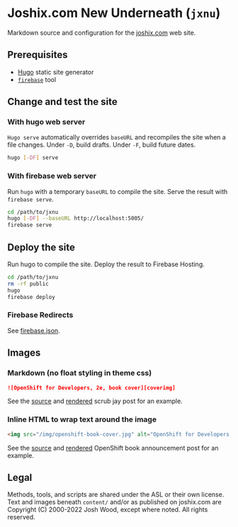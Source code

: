 # Joshix.com New Underneath (`jxnu`)

Markdown source and configuration for the [joshix.com][jx] web site.

## Prerequisites

* [Hugo][hugo] static site generator
* [`firebase`][firebase-cli] tool

## Change and test the site

### With hugo web server

`Hugo serve` automatically overrides `baseURL` and recompiles the site when a file changes. Under `-D`, build drafts. Under `-F`, build future dates.

```sh
hugo [-DF] serve
```

### With firebase web server

Run `hugo` with a temporary `baseURL` to compile the site. Serve the result with `firebase serve`.

```sh
cd /path/to/jxnu
hugo [-DF] --baseURL http://localhost:5005/
firebase serve
```

## Deploy the site

Run hugo to compile the site. Deploy the result to Firebase Hosting.

```sh
cd /path/to/jxnu
rm -rf public
hugo
firebase deploy
```

### Firebase Redirects

See [firebase.json][firebase.json].

## Images

### Markdown (no float styling in theme css)

```markdown
![OpenShift for Developers, 2e, book cover][coverimg]
```

See the [source][scrubjay-src] and [rendered][scrubjay] scrub jay post for an example.

### Inline HTML to wrap text around the image

```html
<img src="/img/openshift-book-cover.jpg" alt="OpenShift for Developers, 2e, book cover" style="float: right; margin: 0 40px 40px 40px;">
```

See the [source][openshift-book-post-src] and [rendered][openshift-book-post] OpenShift book announcement post for an example.

## Legal

Methods, tools, and scripts are shared under the ASL or their own license. Text and images beneath `content/` and/or as published on joshix.com are Copyright (C) 2000-2022 Josh Wood, except where noted. All rights reserved.

[firebase-cli]: https://firebase.google.com/docs/cli#install_the_firebase_cli
[firebase.json]: firebase.json
[hugo]: https://gohugo.io/
[jx]: https://joshix.com/
[nodejs]: https://nodejs.org/
[openshift-book-post]: https://joshix.com/2021/09/25/openshift-book-released/
[openshift-book-post-src]: content/post/openshift-book-released.md
[scrubjay]: https://joshix.com/2009/09/25/scrub-jay/
[scrubjay-src]: content/post/scrub-jay.md
